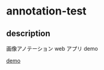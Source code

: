 # annotation-test

## description

画像アノテーション web アプリ demo

[demo](https://caffelatte23.github.io/annotation-test/)
